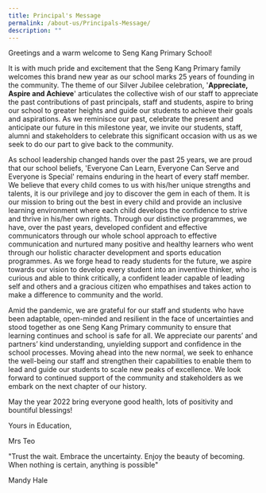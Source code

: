 ```yaml
---
title: Principal's Message
permalink: /about-us/Principals-Message/
description: ""
---
```

Greetings and a warm welcome to Seng Kang Primary School!  
  
It is with much pride and excitement that the Seng Kang Primary family welcomes this brand new year as our school marks 25 years of founding in the community. The theme of our Silver Jubilee celebration, '**Appreciate, Aspire and Achieve**' articulates the collective wish of our staff to appreciate the past contributions of past principals, staff and students, aspire to bring our school to greater heights and guide our students to achieve their goals and aspirations. As we reminisce our past, celebrate the present and anticipate our future in this milestone year, we invite our students, staff, alumni and stakeholders to celebrate this significant occasion with us as we seek to do our part to give back to the community. 
 
As school leadership changed hands over the past 25 years, we are proud that our school beliefs, 'Everyone Can Learn, Everyone Can Serve and Everyone is Special' remains enduring in the heart of every staff member. We believe that every child comes to us with his/her unique strengths and talents, it is our privilege and joy to discover the gem in each of them. It is our mission to bring out the best in every child and provide an inclusive learning environment where each child develops the confidence to strive and thrive in his/her own rights. Through our distinctive programmes, we have, over the past years, developed confident and effective communicators through our whole school approach to effective communication and nurtured many positive and healthy learners who went through our holistic character development and sports education programmes. As we forge head to ready students for the future, we aspire towards our vision to develop every student into an inventive thinker, who is curious and able to think critically, a confident leader capable of leading self and others and a gracious citizen who empathises and takes action to make a difference to community and the world.  

Amid the pandemic, we are grateful for our staff and students who have been adaptable, open-minded and resilient in the face of uncertainties and stood together as one Seng Kang Primary community to ensure that learning continues and school is safe for all. We appreciate our parents’ and partners’ kind understanding, unyielding support and confidence in the school processes. Moving ahead into the new normal, we seek to enhance the well-being our staff and strengthen their capabilities to enable them to lead and guide our students to scale new peaks of excellence. We look forward to continued support of the community and stakeholders as we embark on the next chapter of our history.  

May the year 2022 bring everyone good health, lots of positivity and bountiful blessings!   

Yours in Education,

Mrs Teo 

"Trust the wait. Embrace the uncertainty. Enjoy the beauty of becoming. When nothing is certain, anything is possible"                            

Mandy Hale